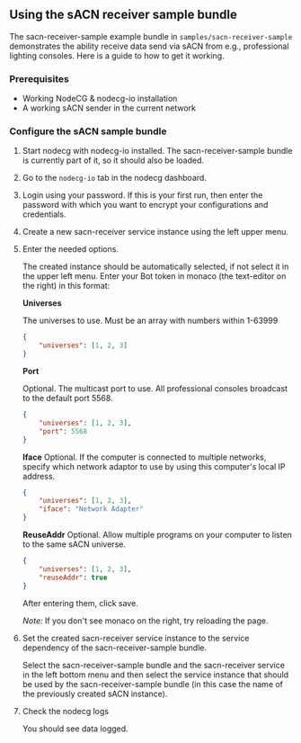## Using the sACN receiver sample bundle

The sacn-receiver-sample example bundle in `samples/sacn-receiver-sample` demonstrates the ability receive data send via sACN from e.g., professional lighting consoles. Here is a guide to how to get it working.

### Prerequisites

-   Working NodeCG & nodecg-io installation
-   A working sACN sender in the current network

### Configure the sACN sample bundle

1. Start nodecg with nodecg-io installed. The sacn-receiver-sample bundle is currently part of it, so it should also be loaded.

2. Go to the `nodecg-io` tab in the nodecg dashboard.

3. Login using your password. If this is your first run, then enter the password with which you want to encrypt your configurations and credentials.

4. Create a new sacn-receiver service instance using the left upper menu.

5. Enter the needed options.

    The created instance should be automatically selected, if not select it in the upper left menu. Enter your Bot token in monaco (the text-editor on the right) in this format:

    **Universes**

    The universes to use. Must be an array with numbers within 1-63999

    ```json
    {
        "universes": [1, 2, 3]
    }
    ```

    **Port**

    Optional. The multicast port to use. All professional consoles broadcast to the default port 5568.

    ```json
    {
        "universes": [1, 2, 3],
        "port": 5568
    }
    ```

    **Iface**
    Optional. If the computer is connected to multiple networks, specify which network adaptor to use by using this computer's local IP address.

    ```json
    {
        "universes": [1, 2, 3],
        "iface": "Network Adapter"
    }
    ```

    **ReuseAddr**
    Optional. Allow multiple programs on your computer to listen to the same sACN universe.

    ```json
    {
        "universes": [1, 2, 3],
        "reuseAddr": true
    }
    ```

    After entering them, click save.

    _Note:_ If you don't see monaco on the right, try reloading the page.

6. Set the created sacn-receiver service instance to the service dependency of the sacn-receiver-sample bundle.

    Select the sacn-receiver-sample bundle and the sacn-receiver service in the left bottom menu and then select the service instance that should be used by the sacn-receiver-sample bundle (in this case the name of the previously created sACN instance).

7. Check the nodecg logs

    You should see data logged.
